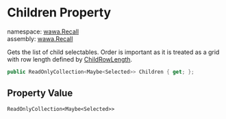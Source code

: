 # Children Property

namespace: [wawa\.Recall](../../wawa.Recall.md)<br />
assembly: [wawa\.Recall](../../../wawa.Recall.md)

Gets the list of child selectables\. Order is important as it is treated
as a grid with row length defined by [ChildRowLength](../../../wawa.Recall/wawa.Recall/Selected/ChildRowLength.md)\.

```csharp
public ReadOnlyCollection<Maybe<Selected>> Children { get; };
```

## Property Value

`ReadOnlyCollection<Maybe<Selected>>`

